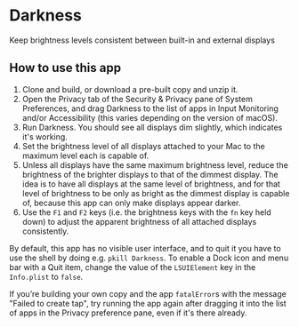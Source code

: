 # Darkness

Keep brightness levels consistent between built-in and external displays

## How to use this app

1. Clone and build, or download a pre-built copy and unzip it.
2. Open the Privacy tab of the Security & Privacy pane of System
Preferences, and drag Darkness to the list of apps in Input Monitoring
and/or Accessibility (this varies depending on the version of macOS).
4. Run Darkness. You should see all displays dim slightly, which
indicates it's working.
5. Set the brightness level of all displays attached to your Mac to the
maximum level each is capable of.
6. Unless all displays have the same maximum brightness level, reduce
the brightness of the brighter displays to that of the dimmest
display. The idea is to have all displays at the same level of
brightness, and for that level of brightness to be only as bright as the
dimmest display is capable of, because this app can only make displays
appear darker.
7. Use the `F1` and `F2` keys (i.e. the brightness keys with the `fn`
key held down) to adjust the apparent brightness of all attached
displays consistently.

By default, this app has no visible user interface, and to quit it you
have to use the shell by doing e.g. `pkill Darkness`. To enable a Dock
icon and menu bar with a Quit item, change the value of the
`LSUIElement` key in the `Info.plist` to `false`.

If you’re building your own copy and the app `fatalError`s with the
message "Failed to create tap", try running the app again after
dragging it into the list of apps in the Privacy preference pane, even
if it's there already.
